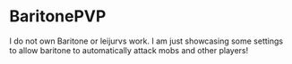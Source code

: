# BaritonePVP
I do not own Baritone or leijurvs work. I am just showcasing some settings to allow baritone to automatically attack mobs and other players!
